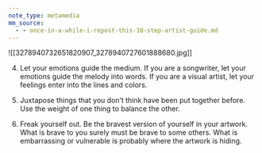 ```yaml
---
note_type: metamedia
mm_source:
  - - once-in-a-while-i-repost-this-10-step-artist-guide.md
---
```


![[3278940732651820907_3278940727601888680.jpg]]

4. Let your emotions guide the
medium. If you are a songwriter, let
your emotions guide the melody
into words. If you are a visual artist,
let your feelings enter into the lines
and colors.

5. Juxtapose things that you don’t
think have been put together before.
Use the weight of one thing to
balance the other.

6. Freak yourself out. Be the
bravest version of yourself in your
artwork. What is brave to you surely
must be brave to some others. What
is embarrassing or vulnerable is
probably where the artwork is
hiding.

